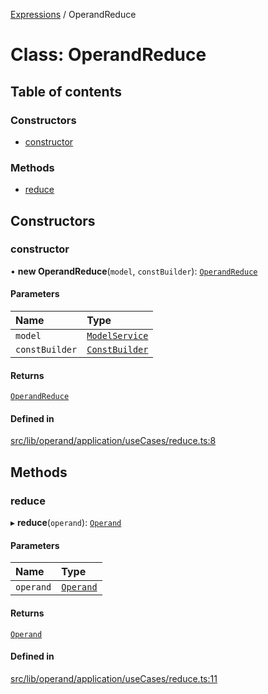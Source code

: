 [Expressions](../README.md) / OperandReduce

# Class: OperandReduce

## Table of contents

### Constructors

- [constructor](OperandReduce.md#constructor)

### Methods

- [reduce](OperandReduce.md#reduce)

## Constructors

### constructor

• **new OperandReduce**(`model`, `constBuilder`): [`OperandReduce`](OperandReduce.md)

#### Parameters

| Name | Type |
| :------ | :------ |
| `model` | [`ModelService`](../interfaces/ModelService.md) |
| `constBuilder` | [`ConstBuilder`](../interfaces/ConstBuilder.md) |

#### Returns

[`OperandReduce`](OperandReduce.md)

#### Defined in

[src/lib/operand/application/useCases/reduce.ts:8](https://github.com/data7expressions/3xpr/blob/a027e32/src/lib/operand/application/useCases/reduce.ts#L8)

## Methods

### reduce

▸ **reduce**(`operand`): [`Operand`](Operand.md)

#### Parameters

| Name | Type |
| :------ | :------ |
| `operand` | [`Operand`](Operand.md) |

#### Returns

[`Operand`](Operand.md)

#### Defined in

[src/lib/operand/application/useCases/reduce.ts:11](https://github.com/data7expressions/3xpr/blob/a027e32/src/lib/operand/application/useCases/reduce.ts#L11)
